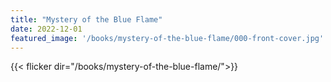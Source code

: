 ```yaml
---
title: "Mystery of the Blue Flame"
date: 2022-12-01
featured_image: '/books/mystery-of-the-blue-flame/000-front-cover.jpg'
---
```


{{< flicker dir="/books/mystery-of-the-blue-flame/">}}
